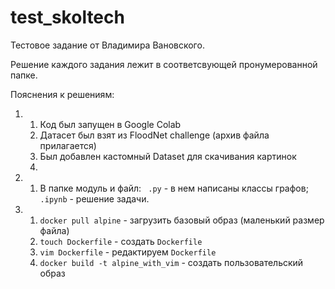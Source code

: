 # test_skoltech

Тестовое задание от Владимира Вановского.

Решение каждого задания лежит в соответсвующей пронумерованной папке.   

Пояснения к решениям: 

1.  
	1. Код был запущен в Google Colab  
	2. Датасет был взят из FloodNet challenge (архив файла прилагается)  
	3. Был добавлен кастомный Dataset для скачивания картинок
	4.  

2. 
	1. В папке модуль и  файл: ``` .py``` - в нем написаны классы графов; ```.ipynb``` - решение задачи.  

3.  
	1. ```docker pull alpine``` - загрузить базовый образ (маленький размер файла)    
	2. ```touch Dockerfile``` - создать ```Dockerfile```  
	3. ```vim Dockerfile``` - редактируем ```Dockerfile```   
	4. ```docker build -t alpine_with_vim``` - создать пользовательский образ  

